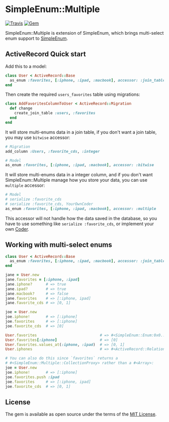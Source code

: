 # SimpleEnum::Multiple

[![Travis](https://img.shields.io/travis/bbtfr/simple_enum-multiple.svg)](https://travis-ci.org/bbtfr/simple_enum-multiple) 
[![Gem](https://img.shields.io/gem/v/simple_enum-multiple.svg)](https://rubygems.org/gems/simple_enum-multiple)

SimpleEnum::Multiple is extension of SimpleEnum, which brings multi-select enum support to [SimpleEnum](https://github.com/lwe/simple_enum).

## ActiveRecord Quick start

Add this to a model:
```ruby
class User < ActiveRecord::Base
  as_enum :favorites, [:iphone, :ipad, :macbook], accessor: :join_table
end
```

Then create the required `users_favorites` table using migrations:
```ruby
class AddFavoritesColumnToUser < ActiveRecord::Migration
  def change
    create_join_table :users, :favorites
  end
end
```

It will store multi-enums data in a join table, if you don't want a join table, you may use `bitwise` accessor:

```ruby
# Migration
add_column :Users, :favorite_cds, :integer

# Model
as_enum :favorites, [:iphone, :ipad, :macbook], accessor: :bitwise
```

It will store multi-enums data in a integer column, and if you don't want SimpleEnum::Multiple manage how you store your data, you can use `multiple` accessor:

```ruby
# Model
# serialize :favorite_cds 
# serialize :favorite_cds, YourOwnCoder 
as_enum :favorites, [:iphone, :ipad, :macbook], accessor: :multiple
```

This accessor will not handle how the data saved in the database, so you have to use something like `serialize :favorite_cds`, or implement your own [Coder](https://github.com/rails/rails/blob/master/activerecord/lib/active_record/coders/json.rb).


## Working with multi-select enums
```ruby
class User < ActiveRecord::Base
  as_enum :favorites, [:iphone, :ipad, :macbook], accessor: :join_table
end

jane = User.new
jane.favorites = [:iphone, :ipad]
jane.iphone?      # => true
jane.ipad?        # => true
jane.macbook?     # => false
jane.favorites    # => [:iphone, ipad]
jane.favorite_cds # => [0, 1]

joe = User.new
joe.iphone!       # => [:iphone]
joe.favorites     # => [:iphone]
joe.favorite_cds  # => [0]

User.favorites                            # => #<SimpleEnum::Enum:0x0....>
User.favorites[:iphone]                   # => [0]
User.favorites.values_at(:iphone, :ipad)  # => [0, 1]
User.iphones                              # => #<ActiveRecord::Relation:0x0.... [jane, joe]>

# You can also do this since `favorites` returns a 
# #<SimpleEnum::Multiple::CollectionProxy> rather than a #<Array>:
joe = User.new
joe.iphone!       # => [:iphone]
joe.favorites.push :ipad
joe.favorites     # => [:iphone, ipad]
joe.favorite_cds  # => [0, 1]

```

## License

The gem is available as open source under the terms of the [MIT License](http://opensource.org/licenses/MIT).

